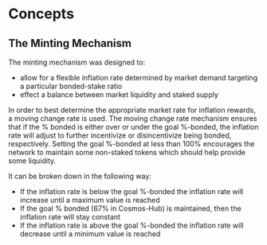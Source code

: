 <!--
order: 1
-->

# Concepts

## The Minting Mechanism

The minting mechanism was designed to:

- allow for a flexible inflation rate determined by market demand targeting a particular bonded-stake ratio
- effect a balance between market liquidity and staked supply

In order to best determine the appropriate market rate for inflation rewards, a
moving change rate is used.  The moving change rate mechanism ensures that if
the % bonded is either over or under the goal %-bonded, the inflation rate will
adjust to further incentivize or disincentivize being bonded, respectively. Setting the goal
%-bonded at less than 100% encourages the network to maintain some non-staked tokens
which should help provide some liquidity.

It can be broken down in the following way:

- If the inflation rate is below the goal %-bonded the inflation rate will
   increase until a maximum value is reached
- If the goal % bonded (67% in Cosmos-Hub) is maintained, then the inflation
   rate will stay constant
- If the inflation rate is above the goal %-bonded the inflation rate will
   decrease until a minimum value is reached
